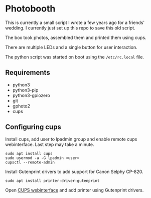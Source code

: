 # Photobooth

This is currently a small script I wrote a few years ago for a friends' wedding.
I currently just set up this repo to save this old script.

The box took photos, assembled them and printed them using cups.

There are multiple LEDs and a single button for user interaction.

The python script was started on boot using the `/etc/rc.local` file.

## Requirements

- python3
- python3-pip
- python3-gpiozero
- git
- gphoto2
- cups

## Configuring cups

Install cups, add user to lpadmin group and enable remote cups webinterface.
Last step may take a minute.

```shell
sudo apt install cups
sudo usermod -a -G lpadmin <user>
cupsctl --remote-admin
```

Install Gutenprint drivers to add support for Canon Selphy CP-820.

```shell
sudo apt install printer-driver-gutenprint
```

Open [CUPS webinterface](https://10.10.10.152:631/) and add printer using Gutenprint drivers.
